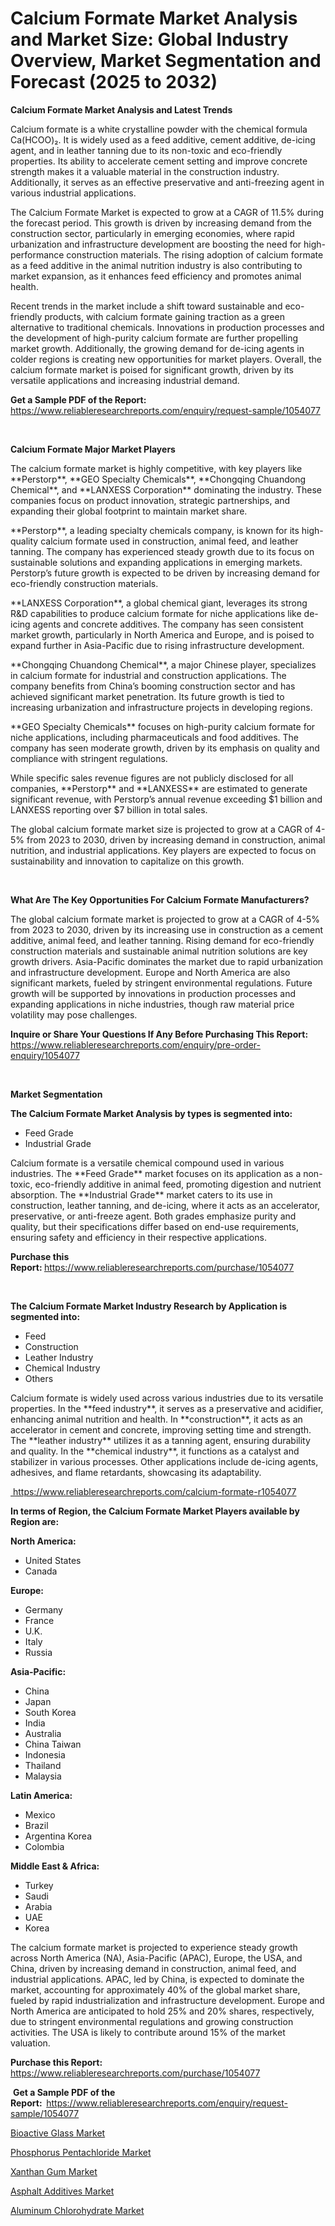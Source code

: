 <p><h1>Calcium Formate Market Analysis and Market Size: Global Industry Overview, Market Segmentation and Forecast (2025 to 2032)</h1></p><p><strong>Calcium Formate Market Analysis and Latest Trends</strong></p>
<p><p>Calcium formate is a white crystalline powder with the chemical formula Ca(HCOO)₂. It is widely used as a feed additive, cement additive, de-icing agent, and in leather tanning due to its non-toxic and eco-friendly properties. Its ability to accelerate cement setting and improve concrete strength makes it a valuable material in the construction industry. Additionally, it serves as an effective preservative and anti-freezing agent in various industrial applications.</p><p>The Calcium Formate Market is expected to grow at a CAGR of 11.5% during the forecast period. This growth is driven by increasing demand from the construction sector, particularly in emerging economies, where rapid urbanization and infrastructure development are boosting the need for high-performance construction materials. The rising adoption of calcium formate as a feed additive in the animal nutrition industry is also contributing to market expansion, as it enhances feed efficiency and promotes animal health.</p><p>Recent trends in the market include a shift toward sustainable and eco-friendly products, with calcium formate gaining traction as a green alternative to traditional chemicals. Innovations in production processes and the development of high-purity calcium formate are further propelling market growth. Additionally, the growing demand for de-icing agents in colder regions is creating new opportunities for market players. Overall, the calcium formate market is poised for significant growth, driven by its versatile applications and increasing industrial demand.</p></p>
<p><strong>Get a Sample PDF of the Report:&nbsp;</strong> <a href="https://www.reliableresearchreports.com/enquiry/request-sample/1054077?utm_campaign=37&utm_medium=2&utm_source=Github&utm_content=ia&utm_term=24012025&utm_id=calcium-formate">https://www.reliableresearchreports.com/enquiry/request-sample/1054077</a></p>
<p>&nbsp;</p>
<p><strong>Calcium Formate Major Market Players</strong></p>
<p><p>The calcium formate market is highly competitive, with key players like **Perstorp**, **GEO Specialty Chemicals**, **Chongqing Chuandong Chemical**, and **LANXESS Corporation** dominating the industry. These companies focus on product innovation, strategic partnerships, and expanding their global footprint to maintain market share.</p><p>**Perstorp**, a leading specialty chemicals company, is known for its high-quality calcium formate used in construction, animal feed, and leather tanning. The company has experienced steady growth due to its focus on sustainable solutions and expanding applications in emerging markets. Perstorp’s future growth is expected to be driven by increasing demand for eco-friendly construction materials.</p><p>**LANXESS Corporation**, a global chemical giant, leverages its strong R&D capabilities to produce calcium formate for niche applications like de-icing agents and concrete additives. The company has seen consistent market growth, particularly in North America and Europe, and is poised to expand further in Asia-Pacific due to rising infrastructure development.</p><p>**Chongqing Chuandong Chemical**, a major Chinese player, specializes in calcium formate for industrial and construction applications. The company benefits from China’s booming construction sector and has achieved significant market penetration. Its future growth is tied to increasing urbanization and infrastructure projects in developing regions.</p><p>**GEO Specialty Chemicals** focuses on high-purity calcium formate for niche applications, including pharmaceuticals and food additives. The company has seen moderate growth, driven by its emphasis on quality and compliance with stringent regulations.</p><p>While specific sales revenue figures are not publicly disclosed for all companies, **Perstorp** and **LANXESS** are estimated to generate significant revenue, with Perstorp’s annual revenue exceeding $1 billion and LANXESS reporting over $7 billion in total sales.</p><p>The global calcium formate market size is projected to grow at a CAGR of 4-5% from 2023 to 2030, driven by increasing demand in construction, animal nutrition, and industrial applications. Key players are expected to focus on sustainability and innovation to capitalize on this growth.</p></p>
<p>&nbsp;</p>
<p><strong>What Are The Key Opportunities For Calcium Formate Manufacturers?</strong></p>
<p><p>The global calcium formate market is projected to grow at a CAGR of 4-5% from 2023 to 2030, driven by its increasing use in construction as a cement additive, animal feed, and leather tanning. Rising demand for eco-friendly construction materials and sustainable animal nutrition solutions are key growth drivers. Asia-Pacific dominates the market due to rapid urbanization and infrastructure development. Europe and North America are also significant markets, fueled by stringent environmental regulations. Future growth will be supported by innovations in production processes and expanding applications in niche industries, though raw material price volatility may pose challenges.</p></p>
<p><strong>Inquire or Share Your Questions If Any Before Purchasing This Report:</strong> <a href="https://www.reliableresearchreports.com/enquiry/pre-order-enquiry/1054077?utm_campaign=37&utm_medium=2&utm_source=Github&utm_content=ia&utm_term=24012025&utm_id=calcium-formate">https://www.reliableresearchreports.com/enquiry/pre-order-enquiry/1054077</a></p>
<p>&nbsp;</p>
<p><strong>Market Segmentation</strong></p>
<p><strong>The Calcium Formate Market Analysis by types is segmented into:</strong></p>
<p><ul><li>Feed Grade</li><li>Industrial Grade</li></ul></p>
<p><p>Calcium formate is a versatile chemical compound used in various industries. The **Feed Grade** market focuses on its application as a non-toxic, eco-friendly additive in animal feed, promoting digestion and nutrient absorption. The **Industrial Grade** market caters to its use in construction, leather tanning, and de-icing, where it acts as an accelerator, preservative, or anti-freeze agent. Both grades emphasize purity and quality, but their specifications differ based on end-use requirements, ensuring safety and efficiency in their respective applications.</p></p>
<p><strong>Purchase this Report:&nbsp;</strong><a href="https://www.reliableresearchreports.com/purchase/1054077?utm_campaign=37&utm_medium=2&utm_source=Github&utm_content=ia&utm_term=24012025&utm_id=calcium-formate">https://www.reliableresearchreports.com/purchase/1054077</a></p>
<p>&nbsp;</p>
<p><strong>The Calcium Formate Market Industry Research by Application is segmented into:</strong></p>
<p><ul><li>Feed</li><li>Construction</li><li>Leather Industry</li><li>Chemical Industry</li><li>Others</li></ul></p>
<p><p>Calcium formate is widely used across various industries due to its versatile properties. In the **feed industry**, it serves as a preservative and acidifier, enhancing animal nutrition and health. In **construction**, it acts as an accelerator in cement and concrete, improving setting time and strength. The **leather industry** utilizes it as a tanning agent, ensuring durability and quality. In the **chemical industry**, it functions as a catalyst and stabilizer in various processes. Other applications include de-icing agents, adhesives, and flame retardants, showcasing its adaptability.</p></p>
<p><a href="https://www.reliableresearchreports.com/calcium-formate-r1054077?utm_campaign=37&utm_medium=2&utm_source=Github&utm_content=ia&utm_term=24012025&utm_id=calcium-formate">&nbsp;https://www.reliableresearchreports.com/calcium-formate-r1054077</a></p>
<p><strong>In terms of Region, the Calcium Formate Market Players available by Region are:</strong></p>
<p>
    <p> <strong> North America: </strong>
        <ul>
            <li>United States</li>
            <li>Canada</li>
        </ul>
        </p> 
    <p> <strong> Europe: </strong>
        <ul>
            <li>Germany</li>
            <li>France</li>
            <li>U.K.</li>
            <li>Italy</li>
            <li>Russia</li>
        </ul>
        </p> 
    <p> <strong> Asia-Pacific: </strong>
        <ul>
            <li>China</li>
            <li>Japan</li>
            <li>South Korea</li>
            <li>India</li>
            <li>Australia</li>
            <li>China Taiwan</li>
            <li>Indonesia</li>
            <li>Thailand</li>
            <li>Malaysia</li>
        </ul>
        </p> 
    <p> <strong> Latin America: </strong>
        <ul>
            <li>Mexico</li>
            <li>Brazil</li>
            <li>Argentina Korea</li>
            <li>Colombia</li>
        </ul>
        </p> 
    <p> <strong> Middle East & Africa: </strong>
        <ul>
            <li>Turkey</li>
            <li>Saudi</li>
            <li>Arabia</li>
            <li>UAE</li>
            <li>Korea</li>
        </ul>
    </p>
    </p>
<p><p>The calcium formate market is projected to experience steady growth across North America (NA), Asia-Pacific (APAC), Europe, the USA, and China, driven by increasing demand in construction, animal feed, and industrial applications. APAC, led by China, is expected to dominate the market, accounting for approximately 40% of the global market share, fueled by rapid industrialization and infrastructure development. Europe and North America are anticipated to hold 25% and 20% shares, respectively, due to stringent environmental regulations and growing construction activities. The USA is likely to contribute around 15% of the market valuation.</p></p>
<p><strong>Purchase this Report: </strong><a href="https://www.reliableresearchreports.com/purchase/1054077?utm_campaign=37&utm_medium=2&utm_source=Github&utm_content=ia&utm_term=24012025&utm_id=calcium-formate">https://www.reliableresearchreports.com/purchase/1054077</a></p>
<p>&nbsp;<strong>Get a Sample PDF of the Report:&nbsp;&nbsp;</strong><a href="https://www.reliableresearchreports.com/enquiry/request-sample/1054077?utm_campaign=37&utm_medium=2&utm_source=Github&utm_content=ia&utm_term=24012025&utm_id=calcium-formate">https://www.reliableresearchreports.com/enquiry/request-sample/1054077</a></p>
<p><strong></strong></p>
<p><p><a href="https://github.com/joannesouthgate/Market-Research-Report-List-5/blob/main/bioactive-glass-market.md?utm_campaign=37&utm_medium=2&utm_source=Github&utm_content=ia&utm_term=24012025&utm_id=calcium-formate">Bioactive Glass Market</a></p><p><a href="https://github.com/maclarensidney/Market-Research-Report-List-1/blob/main/phosphorus-pentachloride-market.md?utm_campaign=37&utm_medium=2&utm_source=Github&utm_content=ia&utm_term=24012025&utm_id=calcium-formate">Phosphorus Pentachloride Market</a></p><p><a href="https://github.com/ovtkosle/Market-Research-Report-List-1/blob/main/xanthan-gum-market.md?utm_campaign=37&utm_medium=2&utm_source=Github&utm_content=ia&utm_term=24012025&utm_id=calcium-formate">Xanthan Gum Market</a></p><p><a href="https://github.com/glazierjean530/Market-Research-Report-List-1/blob/main/asphalt-additives-market.md?utm_campaign=37&utm_medium=2&utm_source=Github&utm_content=ia&utm_term=24012025&utm_id=calcium-formate">Asphalt Additives Market</a></p><p><a href="https://github.com/DianaWilson796/Market-Research-Report-List-1/blob/main/aluminum-chlorohydrate-market.md?utm_campaign=37&utm_medium=2&utm_source=Github&utm_content=ia&utm_term=24012025&utm_id=calcium-formate">Aluminum Chlorohydrate Market</a></p></p>